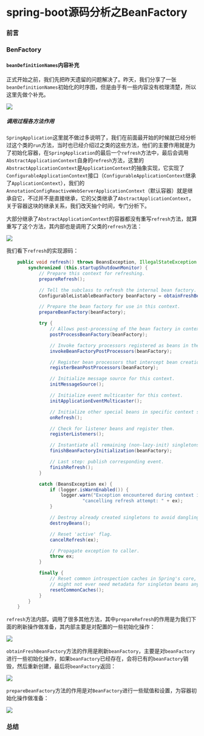 # spring-boot源码分析之BeanFactory

### 前言



### BenFactory

#### `beanDefinitionNames`内容补充

正式开始之前，我们先把昨天遗留的问题解决了。昨天，我们分享了一张`beanDefinitionNames`初始化的时序图，但是由于有一些内容没有梳理清楚，所以这里先做个补充。

![](https://gitee.com/sysker/picBed/raw/master/%E5%AE%B9%E5%99%A8%E5%88%B7%E6%96%B0%E5%90%AF%E5%8A%A8%E6%97%B6%E5%BA%8F%E5%9B%BE.svg)

##### 调用过程各方法作用

`SpringApplication`这里就不做过多说明了，我们在前面最开始的时候就已经分析过这个类的`run`方法，当时也已经介绍过之类的这些方法，他们的主要作用就是为了初始化容器，在`SpringApplication`的最后一个`refresh`方法中，最后会调用`AbstractApplicationContext`自身的`refresh`方法，这里的`AbstractApplicationContext`是`ApplicationContext`的抽象实现，它实现了`ConfigurableApplicationContext`接口（`ConfigurableApplicationContext`继承了`ApplicationContext`），我们的`AnnotationConfigReactiveWebServerApplicationContext`（默认容器）就是继承自它，不过并不是直接继承，它的父类继承了`AbstractApplicationContext`，关于容器这块的继承关系，我们改天抽个时间，专门分析下。

大部分继承了`AbstractApplicationContext`的容器都没有重写`refresh`方法，就算重写了这个方法，其内部也是调用了父类的`refresh`方法：

![](https://gitee.com/sysker/picBed/raw/master/20210903084223.png)

我们看下`refresh`的实现源码：

```java
	public void refresh() throws BeansException, IllegalStateException {
		synchronized (this.startupShutdownMonitor) {
			// Prepare this context for refreshing.
			prepareRefresh();

			// Tell the subclass to refresh the internal bean factory.
			ConfigurableListableBeanFactory beanFactory = obtainFreshBeanFactory();

			// Prepare the bean factory for use in this context.
			prepareBeanFactory(beanFactory);

			try {
				// Allows post-processing of the bean factory in context subclasses.
				postProcessBeanFactory(beanFactory);

				// Invoke factory processors registered as beans in the context.
				invokeBeanFactoryPostProcessors(beanFactory);

				// Register bean processors that intercept bean creation.
				registerBeanPostProcessors(beanFactory);

				// Initialize message source for this context.
				initMessageSource();

				// Initialize event multicaster for this context.
				initApplicationEventMulticaster();

				// Initialize other special beans in specific context subclasses.
				onRefresh();

				// Check for listener beans and register them.
				registerListeners();

				// Instantiate all remaining (non-lazy-init) singletons.
				finishBeanFactoryInitialization(beanFactory);

				// Last step: publish corresponding event.
				finishRefresh();
			}

			catch (BeansException ex) {
				if (logger.isWarnEnabled()) {
					logger.warn("Exception encountered during context initialization - " +
							"cancelling refresh attempt: " + ex);
				}

				// Destroy already created singletons to avoid dangling resources.
				destroyBeans();

				// Reset 'active' flag.
				cancelRefresh(ex);

				// Propagate exception to caller.
				throw ex;
			}

			finally {
				// Reset common introspection caches in Spring's core, since we
				// might not ever need metadata for singleton beans anymore...
				resetCommonCaches();
			}
		}
	}
```

`refresh`方法内部，调用了很多其他方法，其中`prepareRefresh`的作用是为我们下面的刷新操作做准备，其内部主要是对配置的一些初始化操作：

![](https://gitee.com/sysker/picBed/raw/master/20210903084709.png)

`obtainFreshBeanFactory`方法的作用是刷新`beanFactory`，主要是对`beanFactory`进行一些初始化操作，如果`beanFactory`已经存在，会将已有的`beanFactory`销毁，然后重新创建，最后将`beanFactory`返回：

![](https://gitee.com/sysker/picBed/raw/master/20210903085118.png)

`prepareBeanFactory`方法的作用是对`BeanFactory`进行一些赋值和设置，为容器初始化操作做准备：

![](https://gitee.com/sysker/picBed/raw/master/20210903085640.png)

### 总结